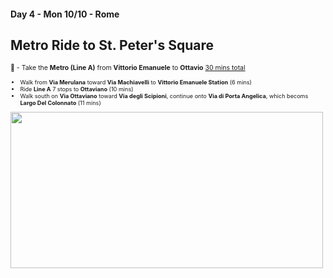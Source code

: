 #### Day 4 - Mon 10/10 - Rome
## **Metro Ride to St. Peter's Square**
<span style="font-size:75%">

🚋 - Take the **Metro (Line A)** from **Vittorio Emanuele** to **Ottavio** [30 mins total](https://goo.gl/maps/jUuVLykeZZn7xspB7)

</span>
<span style="font-size:65%">

- Walk from **Via Merulana** toward **Via Machiavelli** to **Vittorio Emanuele Station** (6 mins)
- Ride **Line A** 7 stops to **Ottaviano** (10 mins)
- Walk south on **Via Ottaviano** toward **Via degli Scipioni**, continue onto **Via di Porta Angelica**, which becoms **Largo Del Colonnato** (11 mins)

</span>

<img src="/rome-metro-to-vatican.png" height="250" width="500" style="margin:auto"/>